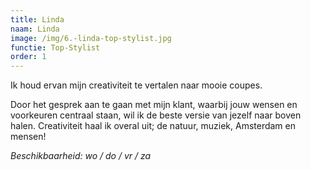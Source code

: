 ```yaml
---
title: Linda
naam: Linda
image: /img/6.-linda-top-stylist.jpg
functie: Top-Stylist
order: 1
---
```


Ik houd ervan mijn creativiteit te vertalen naar mooie coupes.

Door het gesprek aan te gaan met mijn klant, waarbij jouw wensen en voorkeuren centraal staan, wil ik de beste versie van jezelf naar boven halen. Creativiteit haal ik overal uit; de natuur, muziek, Amsterdam en mensen!

*Beschikbaarheid: wo / do / vr / za*